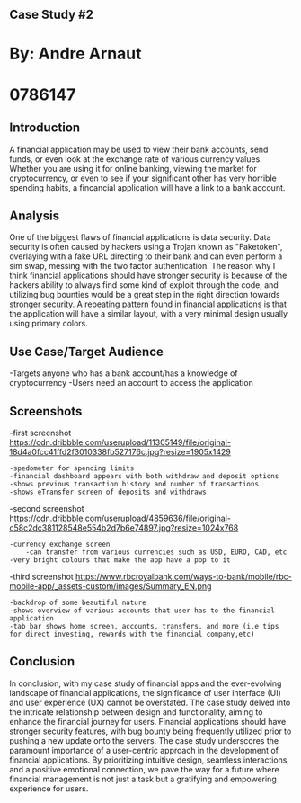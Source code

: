 ## Case Study #2
# By: Andre Arnaut
# 0786147

## Introduction
A financial application may be used to view their bank accounts, send funds, or even look at the exchange rate of various currency values. Whether you are using it for online banking, viewing the market for cryptocurrency, or even to see if your significant other has very horrible spending habits, a fincancial application will have a link to a bank account.

## Analysis
One of the biggest flaws of financial applications is data security. Data security is often caused by hackers using a Trojan known as "Faketoken", overlaying with a fake URL directing to their bank and can even perform a sim swap, messing with the two factor authentication. The reason why I think financial applications should have stronger security is because of the hackers ability to always find some kind of exploit through the code, and utilizing bug bounties would be a great step in the right direction towards stronger security.
A repeating pattern found in financial applications is that the application will have a similar layout, with a very minimal design usually using primary colors.

## Use Case/Target Audience
-Targets anyone who has a bank account/has a knowledge of cryptocurrency
-Users need an account to access the application

## Screenshots
-first screenshot   https://cdn.dribbble.com/userupload/11305149/file/original-18d4a0fcc41ffd2f3010338fb527176c.jpg?resize=1905x1429
    
    -spedometer for spending limits
    -financial dashboard appears with both withdraw and deposit options
    -shows previous transaction history and number of transactions
    -shows eTransfer screen of deposits and withdraws

-second screenshot  https://cdn.dribbble.com/userupload/4859636/file/original-c58c2dc381128548e554b2d7b6e74897.jpg?resize=1024x768
   
    -currency exchange screen
        -can transfer from various currencies such as USD, EURO, CAD, etc
    -very bright colours that make the app have a pop to it

-third screenshot   https://www.rbcroyalbank.com/ways-to-bank/mobile/rbc-mobile-app/_assets-custom/images/Summary_EN.png
    
    -backdrop of some beautiful nature
    -shows overview of various accounts that user has to the financial application
    -tab bar shows home screen, accounts, transfers, and more (i.e tips for direct investing, rewards with the financial company,etc)


## Conclusion
In conclusion, with my case study of financial apps and the ever-evolving landscape of financial applications, the significance of user interface (UI) and user experience (UX) cannot be overstated. The case study delved into the intricate relationship between design and functionality, aiming to enhance the financial journey for users. Financial applications should have stronger security features, with bug bounty being frequently utilized prior to pushing a new update onto the servers. The case study underscores the paramount importance of a user-centric approach in the development of financial applications. By prioritizing intuitive design, seamless interactions, and a positive emotional connection, we pave the way for a future where financial management is not just a task but a gratifying and empowering experience for users.
